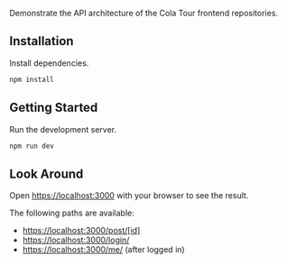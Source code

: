 Demonstrate the API architecture of the Cola Tour frontend repositories.

## Installation

Install dependencies.

```bash
npm install
```

## Getting Started

Run the development server.

```bash
npm run dev
```

## Look Around

Open [https://localhost:3000](https://localhost:3000) with your browser to see the result.

The following paths are available:

- [https://localhost:3000/post/[id]](https://localhost:3000/post/1)
- [https://localhost:3000/login/](https://localhost:3000/login/)
- [https://localhost:3000/me/](https://localhost:3000/me/) (after logged in)
